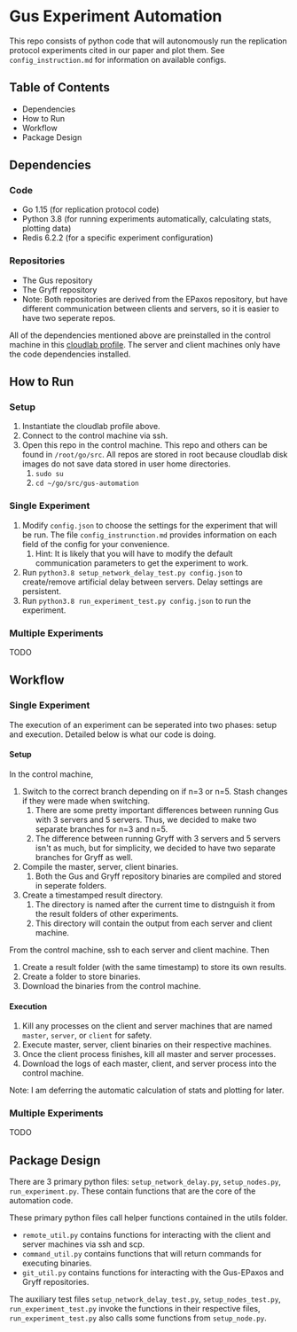 # Gus Experiment Automation
This repo consists of python code that will autonomously run the replication protocol experiments cited in our paper and plot them. See `config_instruction.md` for information on available configs. 

## Table of Contents
- Dependencies
- How to Run
- Workflow
- Package Design

## Dependencies
### Code
- Go 1.15 (for replication protocol code)
- Python 3.8 (for running experiments automatically, calculating stats, plotting data)
- Redis 6.2.2 (for a specific experiment configuration)
### Repositories
- The Gus repository
- The Gryff repository 
- Note: Both repositories are derived from the EPaxos repository, but have different communication between clients and servers, so it is easier to have two seperate repos.

All of the dependencies mentioned above are preinstalled in the control machine in this [cloudlab profile](https://www.cloudlab.us/p/fff5448808f3ecb656874213ea663bd448544a7e). The server and client machines only have the code dependencies installed.

## How to Run
### Setup
1. Instantiate the cloudlab profile above.
2. Connect to the control machine via ssh.
3. Open this repo in the control machine. This repo and others can be found in `/root/go/src`. All repos are stored in root because cloudlab disk images do not save data stored in user home directories.
   1. `sudo su`
   2. `cd ~/go/src/gus-automation`

### Single Experiment
1. Modify `config.json` to choose the settings for the experiment that will be run. The file `config_instrunction.md` provides information on each field of the config for your convenience. 
   1. Hint: It is likely that you will have to modify the default communication parameters to get the experiment to work.
2. Run `python3.8 setup_network_delay_test.py config.json` to create/remove artificial delay between servers. Delay settings are persistent.
3. Run `python3.8 run_experiment_test.py config.json` to run the experiment.
### Multiple Experiments
TODO

## Workflow
### Single Experiment
The execution of an experiment can be seperated into two phases: setup and execution. Detailed below is what our code is doing.

#### Setup
In the control machine,
1. Switch to the correct branch depending on if n=3 or n=5. Stash changes if they were made when switching.
   1. There are some pretty important differences between running Gus with 3 servers and 5 servers. Thus, we decided to make two separate branches for n=3 and n=5. 
   2. The difference between running Gryff with 3 servers and 5 servers isn't as much, but for simplicity, we decided to have two separate branches for Gryff as well.
2. Compile the master, server, client binaries.
   1. Both the Gus and Gryff repository binaries are compiled and stored in seperate folders.
3. Create a timestamped result directory.
   1. The directory is named after the current time to distnguish it from the result folders of other experiments.
   2. This directory will contain the output from each server and client machine.

From the control machine, ssh to each server and client machine. Then
1. Create a result folder (with the same timestamp) to store its own results.
2. Create a folder to store binaries.
3. Download the binaries from the control machine.

#### Execution
1. Kill any processes on the client and server machines that are named `master`, `server`, or `client` for safety.
2. Execute master, server, client binaries on their respective machines.
3. Once the client process finishes, kill all master and server processes.
4. Download the logs of each master, client, and server process into the control machine.

Note: I am deferring the automatic calculation of stats and plotting for later. 

### Multiple Experiments
TODO

## Package Design
There are 3 primary python files: `setup_network_delay.py`, `setup_nodes.py`, `run_experiment.py`. These contain functions that are the core of the automation code. 

These primary python files call helper functions contained in the utils folder. 
- `remote_util.py` contains functions for interacting with the client and server machines via ssh and scp. 
- `command_util.py` contains functions that will return commands for executing binaries.
- `git_util.py` contains functions for interacting with the Gus-EPaxos and Gryff repositories.

The auxiliary test files `setup_network_delay_test.py`, `setup_nodes_test.py`, `run_experiment_test.py` invoke the functions in their respective files, `run_experiment_test.py` also calls some functions from `setup_node.py`.
